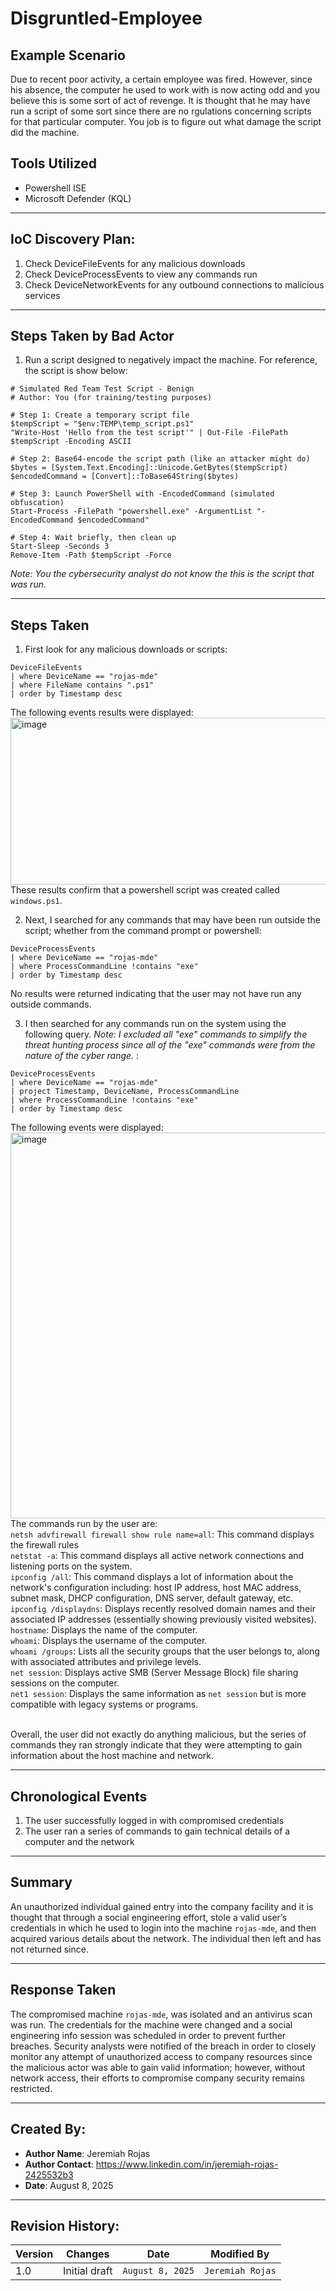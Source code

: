 # Disgruntled-Employee

## Example Scenario
Due to recent poor activity, a certain employee was fired. However, since his absence, the computer he used to work with is now acting odd and you believe this is some sort of act of revenge. It is thought that he may have run a script of some sort since there are no rgulations concerning scripts for that particular computer. You job is to figure out what damage the script did the machine.

## Tools Utilized
- Powershell ISE
- Microsoft Defender (KQL)

---

## IoC Discovery Plan:
1. Check DeviceFileEvents for any malicious downloads
2. Check DeviceProcessEvents to view any commands run
3. Check DeviceNetworkEvents for any outbound connections to malicious services

---
## Steps Taken by Bad Actor
1. Run a script designed to negatively impact the machine. For reference, the script is show below:
```
# Simulated Red Team Test Script - Benign
# Author: You (for training/testing purposes)

# Step 1: Create a temporary script file
$tempScript = "$env:TEMP\temp_script.ps1"
"Write-Host 'Hello from the test script'" | Out-File -FilePath $tempScript -Encoding ASCII

# Step 2: Base64-encode the script path (like an attacker might do)
$bytes = [System.Text.Encoding]::Unicode.GetBytes($tempScript)
$encodedCommand = [Convert]::ToBase64String($bytes)

# Step 3: Launch PowerShell with -EncodedCommand (simulated obfuscation)
Start-Process -FilePath "powershell.exe" -ArgumentList "-EncodedCommand $encodedCommand"

# Step 4: Wait briefly, then clean up
Start-Sleep -Seconds 3
Remove-Item -Path $tempScript -Force
```
_Note: You the cybersecurity analyst do not know the this is the script that was run._

---

## Steps Taken

1. First look for any malicious downloads or scripts:
```kql
DeviceFileEvents
| where DeviceName == "rojas-mde"
| where FileName contains ".ps1"
| order by Timestamp desc
```
The following events results were displayed:
<img width="1630" height="267" alt="image" src="https://github.com/user-attachments/assets/8c4a39b9-99f9-49b8-aea0-51d37fa71adf" />
These results confirm that a powershell script was created called ```windows.ps1```.


2. Next, I searched for any commands that may have been run outside the script; whether from the command prompt or powershell:
```kql
DeviceProcessEvents
| where DeviceName == "rojas-mde"
| where ProcessCommandLine !contains "exe"
| order by Timestamp desc
```

No results were returned indicating that the user may not have run any outside commands.

3. I then searched for any commands run on the system using the following query. _Note: I excluded all "exe" commands to simplify the threat hunting process since all of the "exe" commands were from the nature of the cyber range._ :
```kql
DeviceProcessEvents
| where DeviceName == "rojas-mde"
| project Timestamp, DeviceName, ProcessCommandLine
| where ProcessCommandLine !contains "exe"
| order by Timestamp desc
```
The following events were displayed:
<img width="1004" height="617" alt="image" src="https://github.com/user-attachments/assets/c3a2c5ae-73b6-499a-9a7a-430ee39bc48e" />
The commands run by the user are:
</br>```netsh advfirewall firewall show rule name=all```: This command displays the firewall rules
</br>```netstat -a```: This command displays all active network connections and listening ports on the system.
</br>```ipconfig /all```: This command displays a lot of information about the network's configuration including: host IP address, host MAC address, subnet mask, DHCP configuration, DNS server, default gateway, etc.
</br>```ipconfig /displaydns```: Displays recently resolved domain names and their associated IP addresses (essentially showing previously visited websites).
</br>```hostname```: Displays the name of the computer.
</br>```whoami```: Displays the username of the computer.
</br>```whoami /groups```: Lists all the security groups that the user belongs to, along with associated attributes and privilege levels.
</br>```net session```: Displays active SMB (Server Message Block) file sharing sessions on the computer.
</br>```net1 session```: Displays the same information as ```net session``` but is more compatible with legacy systems or programs.

</br>Overall, the user did not exactly do anything malicious, but the series of commands they ran strongly indicate that they were attempting to gain information about the host machine and network. 

---

## Chronological Events

1. The user successfully logged in with compromised credentials
2. The user ran a series of commands to gain technical details of a computer and the network

---

## Summary

An unauthorized individual gained entry into the company facility and it is thought that through a social engineering effort, stole a valid user’s credentials in which he used to login into the machine ```rojas-mde```, and then acquired various details about the network. The individual then left and has not returned since.

---

## Response Taken
The compromised machine ```rojas-mde```, was isolated and an antivirus scan was run. The credentials for the machine were changed and a social engineering info session was scheduled in order to prevent further breaches. Security analysts were notified of the breach in order to closely monitor any attempt of unauthorized access to company resources since the malicious actor was able to gain valid information; however, without network access, their efforts to compromise company security remains restricted.

---

## Created By:
- **Author Name**: Jeremiah Rojas
- **Author Contact**: https://www.linkedin.com/in/jeremiah-rojas-2425532b3
- **Date**: August 8, 2025

---

## Revision History:
| **Version** | **Changes**                   | **Date**         | **Modified By**   |
|-------------|-------------------------------|------------------|-------------------|
| 1.0         | Initial draft                  | `August 8, 2025`  | `Jeremiah Rojas`   

